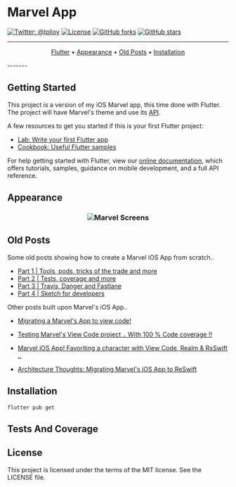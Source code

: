 # Marvel App

[![Twitter: @tplioy](https://img.shields.io/badge/contact-@tplioy-blue.svg?style=flat)](https://twitter.com/tplioy)
[![License](http://img.shields.io/badge/license-MIT-green.svg?style=flat)](https://github.com/thiagolioy/marvelapp/blob/master/LICENSE)
[![GitHub forks](https://img.shields.io/github/forks/thiagolioy/marvelapp.svg)](https://github.com/thiagolioy/marvelapp/network)
[![GitHub stars](https://img.shields.io/github/stars/thiagolioy/marvelapp.svg)](https://github.com/thiagolioy/marvelapp/stargazers)

-------
<p align="center">
    <a href="#appearance">Flutter</a> &bull;
    <a href="#appearance">Appearance</a> &bull;
    <a href="#posts">Old Posts</a> &bull;
    <a href="#installation">Installation</a>
</p>
-------

## Getting Started

This project is a version of my iOS Marvel app, this time done with Flutter. The project will have Marvel's theme and use its [API](https://developer.marvel.com).

A few resources to get you started if this is your first Flutter project:

- [Lab: Write your first Flutter app](https://flutter.dev/docs/get-started/codelab)
- [Cookbook: Useful Flutter samples](https://flutter.dev/docs/cookbook)

For help getting started with Flutter, view our
[online documentation](https://flutter.dev/docs), which offers tutorials,
samples, guidance on mobile development, and a full API reference.


## Appearance

<h3 align="center">
  <img src="assets/marvel_screens.png" alt="Marvel Screens" />
</h3>



## Old Posts

Some old posts showing how to create a Marvel iOS App from scratch..

- [Part 1 | Tools, pods, tricks of the trade and more](https://medium.com/cocoaacademymag/creating-a-ios-app-from-scratch-tools-pods-tricks-of-the-trade-and-more-part-1-a0a3f18fbd13#.fu8u4puxu)
- [Part 2 | Tests, coverage and more](https://medium.com/cocoaacademymag/creating-a-ios-app-from-scratch-part-2-tests-coverage-and-more-73b94178b695#.4s4omxm48)
- [Part 3 | Travis, Danger and Fastlane](https://medium.com/cocoaacademymag/creating-a-ios-app-from-scratch-part-3-travis-danger-and-fastlane-8ac91a003c95#.ii2fy9oc5)
- [Part 4 | Sketch for developers](https://medium.com/cocoaacademymag/creating-a-marvel-ios-app-from-scratch-part-4-sketch-for-developers-2344a221482a#.kr3lhhobz)

Other posts built upon Marvel's iOS App..

- [Migrating a Marvel's App to view code!](https://medium.com/cocoaacademymag/migrating-an-app-to-view-code-ffe3f1510408#.jwzemxaqa)
- [Testing Marvel's View Code project .. With 100 % Code coverage !!](https://medium.com/cocoaacademymag/testing-marvels-view-code-project-with-100-code-coverage-23c55de4053b#.j16lslb7k)

- [Marvel iOS App! Favoriting a character with View Code, Realm & RxSwift ..](https://medium.com/cocoaacademymag/marvel-ios-app-favoriting-a-character-with-view-code-realm-rxswift-e43b187c0f8e#.dd6bmjkil)

- [Architecture Thoughts: Migrating Marvel's iOS App to ReSwift](https://medium.com/cocoaacademymag/architecture-thoughts-migrating-marvels-ios-app-to-reswift-ef7f20e84e60#.nl0b3aizp)






## Installation

```
flutter pub get
```

## Tests And Coverage


## License
This project is licensed under the terms of the MIT license. See the LICENSE file.
